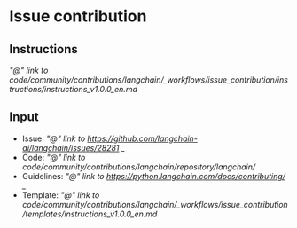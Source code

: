 # Issue contribution

## Instructions
*"@" link to code/community/contributions/langchain/_workflows/issue_contribution/instructions/instructions_v1.0.0_en.md*

## Input
- Issue:
    *"@" link to https://github.com/langchain-ai/langchain/issues/28281 _*
- Code:
    *"@" link to code/community/contributions/langchain/repository/langchain/*
- Guidelines:
    *"@" link to https://python.langchain.com/docs/contributing/ _*
- Template:
    *"@" link to code/community/contributions/langchain/_workflows/issue_contribution/templates/instructions_v1.0.0_en.md* 